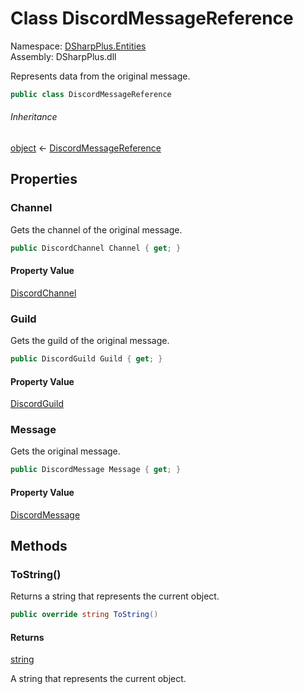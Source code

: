 # Class DiscordMessageReference

Namespace: [DSharpPlus.Entities](DSharpPlus.Entities.md)  
Assembly: DSharpPlus.dll

Represents data from the original message.

```csharp
public class DiscordMessageReference
```

###### Inheritance

[object](https://learn.microsoft.com/dotnet/api/system.object) ← 
[DiscordMessageReference](DSharpPlus.Entities.DiscordMessageReference.md)

## Properties

### <a id="DSharpPlus_Entities_DiscordMessageReference_Channel"></a>Channel

Gets the channel of the original message.

```csharp
public DiscordChannel Channel { get; }
```

#### Property Value

[DiscordChannel](DSharpPlus.Entities.DiscordChannel.md)

### <a id="DSharpPlus_Entities_DiscordMessageReference_Guild"></a>Guild

Gets the guild of the original message.

```csharp
public DiscordGuild Guild { get; }
```

#### Property Value

[DiscordGuild](DSharpPlus.Entities.DiscordGuild.md)

### <a id="DSharpPlus_Entities_DiscordMessageReference_Message"></a>Message

Gets the original message.

```csharp
public DiscordMessage Message { get; }
```

#### Property Value

[DiscordMessage](DSharpPlus.Entities.DiscordMessage.md)

## Methods

### <a id="DSharpPlus_Entities_DiscordMessageReference_ToString"></a>ToString\(\)

Returns a string that represents the current object.

```csharp
public override string ToString()
```

#### Returns

[string](https://learn.microsoft.com/dotnet/api/system.string)

A string that represents the current object.

